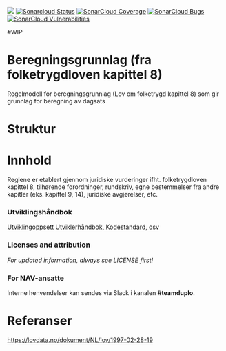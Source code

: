 ![](https://github.com/navikt/folketrygdloven-beregningsgrunnlag-regelmodell/workflows/Bygg%20og%20deploy/badge.svg) 
[![Sonarcloud Status](https://sonarcloud.io/api/project_badges/measure?project=navikt_folketrygdloven-beregningsgrunnlag-regelmodell&metric=alert_status)](https://sonarcloud.io/dashboard?id=navikt_folketrygdloven-beregningsgrunnlag-regelmodell) 
[![SonarCloud Coverage](https://sonarcloud.io/api/project_badges/measure?project=navikt_folketrygdloven-beregningsgrunnlag-regelmodell&metric=coverage)](https://sonarcloud.io/component_measures/metric/coverage/list?id=navikt_folketrygdloven-beregningsgrunnlag-regelmodell)
[![SonarCloud Bugs](https://sonarcloud.io/api/project_badges/measure?project=navikt_folketrygdloven-beregningsgrunnlag-regelmodell&metric=bugs)](https://sonarcloud.io/component_measures/metric/reliability_rating/list?id=navikt_folketrygdloven-beregningsgrunnlag-regelmodell)
[![SonarCloud Vulnerabilities](https://sonarcloud.io/api/project_badges/measure?project=navikt_folketrygdloven-beregningsgrunnlag-regelmodell&metric=vulnerabilities)](https://sonarcloud.io/component_measures/metric/security_rating/list?id=navikt_folketrygdloven-beregningsgrunnlag-regelmodell)

#WIP

# Beregningsgrunnlag (fra folketrygdloven kapittel 8)
Regelmodell for beregningsgrunnlag (Lov om folketrygd kapittel 8) som gir grunnlag for beregning av dagsats

# Struktur

# Innhold
Reglene er etablert gjennom juridiske vurderinger ifht. folketrygdloven kapittel 8, tilhørende forordninger, rundskriv, egne bestemmelser fra andre kapitler (eks. kapittel 9, 14), juridiske avgjørelser, etc.

### Utviklingshåndbok
[Utviklingoppsett](https://confluence.adeo.no/display/LVF/60+Utviklingsoppsett)
[Utviklerhåndbok, Kodestandard, osv](https://confluence.adeo.no/pages/viewpage.action?pageId=190254327)

### Licenses and attribution
*For updated information, always see LICENSE first!*

### For NAV-ansatte
Interne henvendelser kan sendes via Slack i kanalen **#teamduplo**.

# Referanser
https://lovdata.no/dokument/NL/lov/1997-02-28-19

